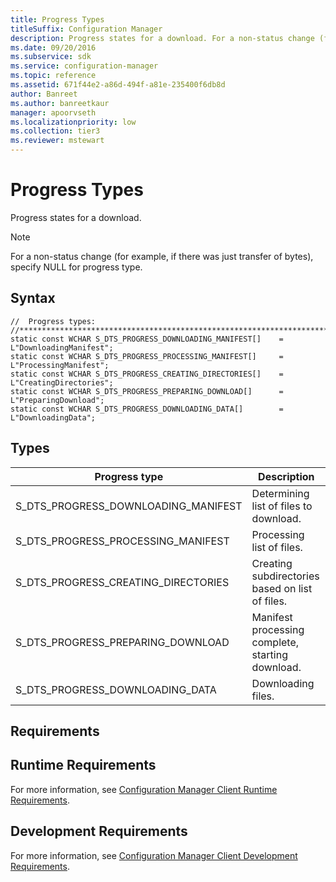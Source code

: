 ```yaml
---
title: Progress Types
titleSuffix: Configuration Manager
description: Progress states for a download. For a non-status change (for example, if there was just transfer of bytes), specify NULL for progress type.
ms.date: 09/20/2016
ms.subservice: sdk
ms.service: configuration-manager
ms.topic: reference
ms.assetid: 671f44e2-a86d-494f-a81e-235400f6db8d
author: Banreet
ms.author: banreetkaur
manager: apoorvseth
ms.localizationpriority: low
ms.collection: tier3
ms.reviewer: mstewart
---
```

# Progress Types
Progress states for a download.

> [!NOTE]
>  For a non-status change (for example, if there was just transfer of bytes), specify NULL for progress type.

## Syntax

```
//  Progress types:
//******************************************************************************
static const WCHAR S_DTS_PROGRESS_DOWNLOADING_MANIFEST[]    = L"DownloadingManifest";
static const WCHAR S_DTS_PROGRESS_PROCESSING_MANIFEST[]     = L"ProcessingManifest";
static const WCHAR S_DTS_PROGRESS_CREATING_DIRECTORIES[]    = L"CreatingDirectories";
static const WCHAR S_DTS_PROGRESS_PREPARING_DOWNLOAD[]      = L"PreparingDownload";
static const WCHAR S_DTS_PROGRESS_DOWNLOADING_DATA[]        = L"DownloadingData";

```

## Types

|Progress type|Description|
|-|-|
|S_DTS_PROGRESS_DOWNLOADING_MANIFEST|Determining list of files to download.|
|S_DTS_PROGRESS_PROCESSING_MANIFEST|Processing list of files.|
|S_DTS_PROGRESS_CREATING_DIRECTORIES|Creating subdirectories based on list of files.|
|S_DTS_PROGRESS_PREPARING_DOWNLOAD|Manifest processing complete, starting download.|
|S_DTS_PROGRESS_DOWNLOADING_DATA|Downloading files.|

## Requirements

## Runtime Requirements
 For more information, see [Configuration Manager Client Runtime Requirements](../../../../../develop/core/reqs/client-runtime-requirements.md).

## Development Requirements
 For more information, see [Configuration Manager Client Development Requirements](../../../../../develop/core/reqs/client-development-requirements.md).
